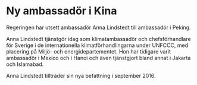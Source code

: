 # Ny ambassadör i Kina

Regeringen har utsett ambassadör Anna Lindstedt till ambassadör i Peking.


Anna Lindstedt tjänstgör idag som klimatambassadör och chefsförhandlare för Sverige i de internationella klimatförhandlingarna under UNFCCC, med placering på Miljö\- och energidepartementet. Hon har tidigare varit ambassadör i Mexico och i Hanoi och även tjänstgjort bland annat i Jakarta och Islamabad.

Anna Lindstedt tillträder sin nya befattning i september 2016\.
